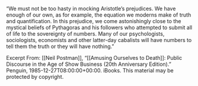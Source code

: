 “We must not be too hasty in mocking Aristotle’s prejudices. We have enough of our own, as for example, the equation we moderns make of truth and quantification. In this prejudice, we come astonishingly close to the mystical beliefs of Pythagoras and his followers who attempted to submit all of life to the sovereignty of numbers. Many of our psychologists, sociologists, economists and other latter-day cabalists will have numbers to tell them the truth or they will have nothing.”

Excerpt From: [[Neil Postman]], “[[Amusing Ourselves to Death]]: Public Discourse in the Age of Show Business (20th Anniversary Edition).” Penguin, 1985-12-27T08:00:00+00:00. iBooks. 
This material may be protected by copyright.

